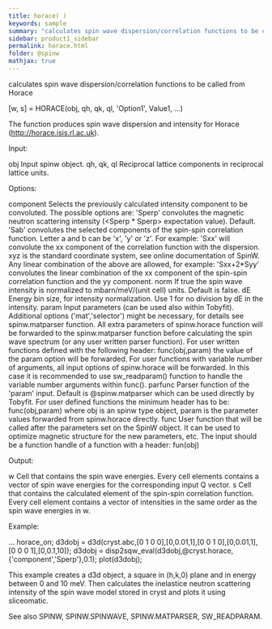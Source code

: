```yaml
---
title: horace( )
keywords: sample
summary: "calculates spin wave dispersion/correlation functions to be called from Horace"
sidebar: product1_sidebar
permalink: horace.html
folder: @spinw
mathjax: true
---
```

  calculates spin wave dispersion/correlation functions to be called from Horace
 
  [w, s] = HORACE(obj, qh, qk, ql, 'Option1', Value1, ...)
 
  The function produces spin wave dispersion and intensity for Horace
  (<a href=http://horace.isis.rl.ac.uk>http://horace.isis.rl.ac.uk</a>).
 
  Input:
 
  obj           Input spinw object.
  qh, qk, ql    Reciprocal lattice components in reciprocal lattice units.
 
  Options:
 
  component Selects the previously calculated intensity component to be
            convoluted. The possible options are:
                'Sperp' convolutes the magnetic neutron scattering
                        intensity (<Sperp * Sperp> expectation value).
                        Default.
                'Sab'   convolutes the selected components of the spin-spin
                        correlation function. Letter a and b can be 'x',
                        'y' or 'z'. For example: 'Sxx' will convolute the
                        xx component of the correlation function with the
                        dispersion. xyz is the standard coordinate system,
                        see online documentation of SpinW.
            Any linear combination of the above are allowed, for example:
            'Sxx+2*Syy' convolutes the linear combination of the xx
            component of the spin-spin correlation function and the yy
            component.
  norm      If true the spin wave intensity is normalized to mbarn/meV/(unit
            cell) units. Default is false.
  dE        Energy bin size, for intensity normalization. Use 1 for no
            division by dE in the intensity.
  param     Input parameters (can be used also within Tobyfit). Additional
            options ('mat','selector') might be necessary, for details see
            spinw.matparser function. All extra parameters of spinw.horace
            function will be forwarded to the spinw.matparser function before
            calculating the spin wave spectrum (or any user written parser
            function). For user written functions defined with the
            following header:
                func(obj,param)
            the value of the param option will be forwarded. For user
            functions with variable number of arguments, all input options
            of spinw.horace will be forwarded. In this case it is recommended
            to use sw_readparam() function to handle the variable number
            arguments within func().
  parfunc   Parser function of the 'param' input. Default is
            @spinw.matparser which can be used directly by Tobyfit. For user
            defined functions the minimum header has to be:
                func(obj,param)
            where obj is an spinw type object, param is the parameter
            values forwarded from spinw.horace directly.
  func      User function that will be called after the parameters set on
            the SpinW object. It can be used to optimize magnetic
            structure for the new parameters, etc. The input should be a
            function handle of a function with a header:
                fun(obj)
 
  Output:
 
  w         Cell that contains the spin wave energies. Every cell elements
            contains a vector of spin wave energies for the corresponding
            input Q vector.
  s         Cell that contains the calculated element of the spin-spin
            correlation function. Every cell element contains a vector of
            intensities in the same order as the spin wave energies in w.
 
  Example:
 
  ...
  horace_on;
  d3dobj = d3d(cryst.abc,[0 1 0 0],[0,0.01,1],[0 0 1 0],[0,0.01,1],[0 0 0 1],[0,0.1,10]);
  d3dobj = disp2sqw_eval(d3dobj,@cryst.horace,{'component','Sperp'},0.1);
  plot(d3dobj);
 
  This example creates a d3d object, a square in (h,k,0) plane and in
  energy between 0 and 10 meV. Then calculates the inelastice neutron
  scattering intensity of the spin wave model stored in cryst and plots it
  using sliceomatic.
 
  See also SPINW, SPINW.SPINWAVE, SPINW.MATPARSER, SW_READPARAM.
 
